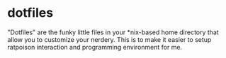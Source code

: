 # dotfiles
"Dotfiles" are the funky little files in your *nix-based home directory that allow you to customize your nerdery.
This is to make it easier to setup ratpoison interaction and programming environment for me.
